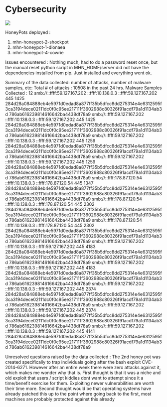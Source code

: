 # Cybersecurity
![](https://github.com/akchinSTC/Cybersecurity/blob/Week-9/Dec-01-2018%2020-20-09.gif)

HoneyPots deployed :
1. mhn-honeypot-2-shockpot
2. mhn-honeypot-1-dionaea
3. mhn-honeypot-4-cowrie

Issues encountered : 
Nothing much, had to do a password reset once, but the manual reset python script in MHN_HOME/server did not
have the dependencies installed from pip. Just installed and everything went ok.

Summary of the data collected: number of attacks, number of malware samples, etc:
Total # of attacks : 10508 in the past 24 hrs. 
Malware Samples Collected : 12
smb://::ffff:59.127.167.202	::ffff:10.138.0.3	::ffff:59.127.167.202	445	1425	284d28a084888eb4e5971d0edad8a877ff35b5dfcc8dd275314e4e6312595f3ca3194dece02111dc0f0c95ee217111f3602988c80326f91acdf79a1d1134ab3d	786ab616239814616642ba4438df78a9
smb://::ffff:59.127.167.202	::ffff:10.138.0.3	::ffff:59.127.167.202	445	1425	284d28a084888eb4e5971d0edad8a877ff35b5dfcc8dd275314e4e6312595f3ca3194dece02111dc0f0c95ee217111f3602988c80326f91acdf79a1d1134ab3d	786ab616239814616642ba4438df78a9
smb://::ffff:59.127.167.202	::ffff:10.138.0.3	::ffff:59.127.167.202	445	1259	284d28a084888eb4e5971d0edad8a877ff35b5dfcc8dd275314e4e6312595f3ca3194dece02111dc0f0c95ee217111f3602988c80326f91acdf79a1d1134ab3d	786ab616239814616642ba4438df78a9
smb://::ffff:59.127.167.202	::ffff:10.138.0.3	::ffff:59.127.167.202	445	1259	284d28a084888eb4e5971d0edad8a877ff35b5dfcc8dd275314e4e6312595f3ca3194dece02111dc0f0c95ee217111f3602988c80326f91acdf79a1d1134ab3d	786ab616239814616642ba4438df78a9
smb://::ffff:178.87.120.54	::ffff:10.138.0.3	::ffff:178.87.120.54	445	1347	284d28a084888eb4e5971d0edad8a877ff35b5dfcc8dd275314e4e6312595f3ca3194dece02111dc0f0c95ee217111f3602988c80326f91acdf79a1d1134ab3d	786ab616239814616642ba4438df78a9
smb://::ffff:178.87.120.54	::ffff:10.138.0.3	::ffff:178.87.120.54	445	2302	284d28a084888eb4e5971d0edad8a877ff35b5dfcc8dd275314e4e6312595f3ca3194dece02111dc0f0c95ee217111f3602988c80326f91acdf79a1d1134ab3d	786ab616239814616642ba4438df78a9
smb://::ffff:178.87.120.54	::ffff:10.138.0.3	::ffff:178.87.120.54	445	2302	284d28a084888eb4e5971d0edad8a877ff35b5dfcc8dd275314e4e6312595f3ca3194dece02111dc0f0c95ee217111f3602988c80326f91acdf79a1d1134ab3d	786ab616239814616642ba4438df78a9
smb://::ffff:59.127.167.202	::ffff:10.138.0.3	::ffff:59.127.167.202	445	4183	284d28a084888eb4e5971d0edad8a877ff35b5dfcc8dd275314e4e6312595f3ca3194dece02111dc0f0c95ee217111f3602988c80326f91acdf79a1d1134ab3d	786ab616239814616642ba4438df78a9
smb://::ffff:59.127.167.202	::ffff:10.138.0.3	::ffff:59.127.167.202	445	4183	284d28a084888eb4e5971d0edad8a877ff35b5dfcc8dd275314e4e6312595f3ca3194dece02111dc0f0c95ee217111f3602988c80326f91acdf79a1d1134ab3d	786ab616239814616642ba4438df78a9
smb://::ffff:59.127.167.202	::ffff:10.138.0.3	::ffff:59.127.167.202	445	2374	284d28a084888eb4e5971d0edad8a877ff35b5dfcc8dd275314e4e6312595f3ca3194dece02111dc0f0c95ee217111f3602988c80326f91acdf79a1d1134ab3d	786ab616239814616642ba4438df78a9
smb://::ffff:59.127.167.202	::ffff:10.138.0.3	::ffff:59.127.167.202	445	2374	284d28a084888eb4e5971d0edad8a877ff35b5dfcc8dd275314e4e6312595f3ca3194dece02111dc0f0c95ee217111f3602988c80326f91acdf79a1d1134ab3d	786ab616239814616642ba4438df78a9
smb://::ffff:59.127.167.202	::ffff:10.138.0.3	::ffff:59.127.167.202	445	4141	284d28a084888eb4e5971d0edad8a877ff35b5dfcc8dd275314e4e6312595f3ca3194dece02111dc0f0c95ee217111f3602988c80326f91acdf79a1d1134ab3d	786ab616239814616642ba4438df78a9


Unresolved questions raised by the data collected :
The 2nd honey pot was created specifically to trap individuals going after the bash exploit  CVE-2014-6271. However after 
an entire week there were zero attacks against it, which makes me wonder why that is. First thought is that it was a niche and old exploit
that users / script kiddies dont want to attempt since it a time/benefit exercise for them. Exploiting newer vulnerabilities are worth
their time more. Second thought would be that operating systems have already patched this up to the point where going back to the
first, most machines are probably protected against this already
